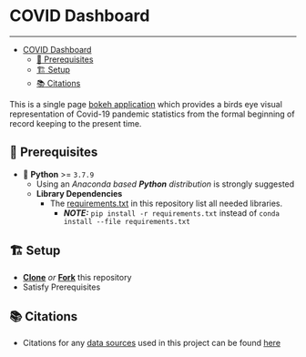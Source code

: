 # COVID Dashboard

___

- [COVID Dashboard](#covid-dashboard)
  - [:checkered_flag: Prerequisites](#checkered_flag-prerequisites)
  - [:building_construction: Setup](#building_construction-setup)
  - [:books: Citations](#books-citations)

This is a single page [bokeh application](http://docs.bokeh.org/en/1.3.2/docs/user_guide/server.html#userguide-server-applications) which provides a birds eye visual representation of Covid-19 pandemic statistics from the formal beginning of record keeping to the present time.

## :checkered_flag: Prerequisites

- :snake: **Python** >= `3.7.9`
  - Using an *Anaconda based **Python** distribution* is strongly suggested
  - **Library Dependencies**
    - The [requirements.txt](./requirements.txt) in this repository list all needed libraries.
      - ***_NOTE:_***  `pip install -r requirements.txt` instead of `conda install --file requirements.txt`

## :building_construction: Setup

- [**Clone**](https://github.com/apsamuel/covid-panel.git) *or* [**Fork**](https://github.com/apsamuel/covid-panel/fork) this repository
- Satisfy Prerequisites

## :books: Citations

- Citations for any [data sources](../covid-panel/lib/datasources.py) used in this project can be found [here](./docs/CITATIONS.md)
